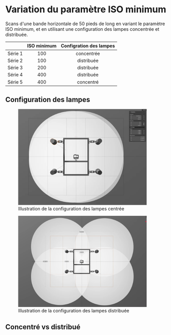# Variation du paramètre ISO minimum

Scans d'une bande horizontale de 50 pieds de long en variant le paramètre ISO minimum, et en utilisant une configuration des lampes concentrée et distribuée.

|         | ISO minimum | Configration des lampes |
| :-----: | :---------: | :---------------------: |
| Série 1 |     100     |       concentrée        |
| Série 2 |     100     |       distribuée        |
| Série 3 |     200     |       distribuée        |
| Série 4 |     400     |       distribuée        |
| Série 5 |     400     |        concentré        |

## Configuration des lampes

<figure>
    <img src="./assets/lampes-alignement-centre.webp" alt="Illustration de la configuration des lampes centrée" width="400">
    <figcaption>Illustration de la configuration des lampes centrée</figcaption>
</figure>

<figure>
    <img src="./assets/lampes-alignement-distribue.webp" alt="Illustration de la configuration des lampes distribuée" width="400">
    <figcaption>Illustration de la configuration des lampes distribuée</figcaption>
</figure>

## Concentré vs distribué
